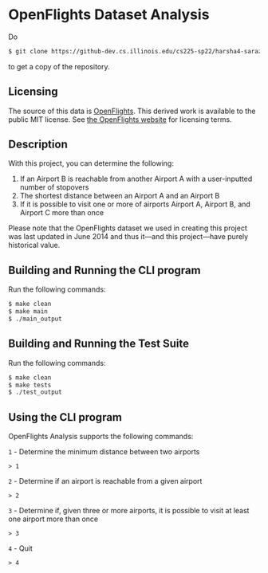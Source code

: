 # OpenFlights Dataset Analysis
Do

```bash
$ git clone https://github-dev.cs.illinois.edu/cs225-sp22/harsha4-saraza2-kushal2-mayan3
```
to get a copy of the repository. 

## Licensing
The source of this data is [OpenFlights](openflights.org). This derived work is available to the public MIT license. See [the OpenFlights website](https://openflights.org/data.html#license) for licensing terms.

## Description

With this project, you can determine the following:
1. If an Airport B is reachable from another Airport A with a user-inputted number of stopovers
2. The shortest distance between an Airport A and an Airport B
3. If it is possible to visit one or more of airports Airport A, Airport B, and Airport C more than once

Please note that the OpenFlights dataset we used in creating this project was last updated in June 2014 and thus it—and this project—have purely historical value.

## Building and Running the CLI program

Run the following commands:
```bash
$ make clean
$ make main
$ ./main_output
```

## Building and Running the Test Suite
Run the following commands:
```bash
$ make clean
$ make tests
$ ./test_output
```

## Using the CLI program

OpenFlights Analysis supports the following commands:

`1` - Determine the minimum distance between two airports
```
> 1
```

`2` - Determine if an airport is reachable from a given airport
```
> 2
```

`3` - Determine if, given three or more airports, it is possible to visit at least one airport more than once
```
> 3
```

`4` - Quit
```
> 4
```
